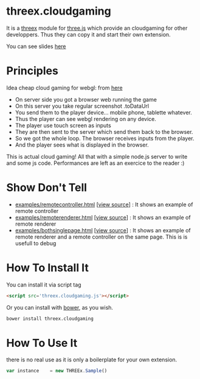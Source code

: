 threex.cloudgaming
===================

It is a 
[threex](http://jeromeetienne.github.io/threex/) module 
for 
[three.js](http://threejs.org)
which provide an cloudgaming for other developpers.
Thus they can copy it and start their own extension.

You can see slides [here](http://jeromeetienne.github.io/threex.cloudgaming/slides/)

Principles
==========
Idea cheap cloud gaming for webgl: from [here](https://plus.google.com/u/0/+JeromeEtienne/posts/9EvYkc7YBgm)

* On server side you got a browser web running the game
* On this server you take regular screenshot .toDataUrl
* You send them to the player device... mobile phone, tablette whatever.
* Thus the player can see webgl rendering on any device.
* The player use touch screen as inputs
* They are then sent to the server which send them back to the browser.
* So we got the whole loop. The browser receives inputs from the player.
* And the player sees what is displayed in the browser.

This is actual cloud gaming! All that with a simple node.js server to write and some js code.
Performances are left as an exercice to the reader :)

Show Don't Tell
===============
* [examples/remotecontroller.html](http://jeromeetienne.github.io/threex.cloudgaming/examples/remotecontroller.html)
\[[view source](https://github.com/jeromeetienne/threex.cloudgaming/blob/master/examples/remotecontroller.html)\] :
It shows an example of remote controller
* [examples/remoterenderer.html](http://jeromeetienne.github.io/threex.cloudgaming/examples/remoterenderer.html)
\[[view source](https://github.com/jeromeetienne/threex.cloudgaming/blob/master/examples/remoterenderer.html)\] :
It shows an example of remote renderer
* [examples/bothsinglepage.html](http://jeromeetienne.github.io/threex.cloudgaming/examples/bothsinglepage.html)
\[[view source](https://github.com/jeromeetienne/threex.cloudgaming/blob/master/examples/bothsinglepage.html)\] :
It shows an example of remote renderer and a remote controller on the same page.
This is is usefull to debug


How To Install It
=================

You can install it via script tag

```html
<script src='threex.cloudgaming.js'></script>
```

Or you can install with [bower](http://bower.io/), as you wish.

```bash
bower install threex.cloudgaming
```

How To Use It
=============

there is no real use as it is only a boilerplate for your own extension.

```javascript
var instance	= new THREEx.Sample()
```
